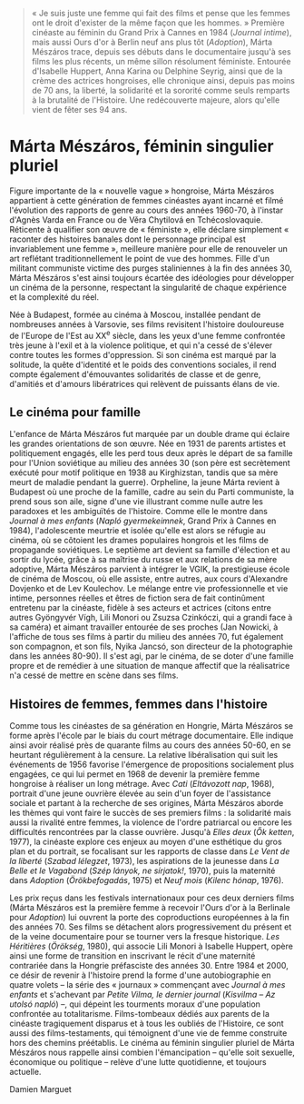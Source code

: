 > « Je suis juste une femme qui fait des films et pense que les femmes ont le droit d'exister de la même façon que les hommes. » Première cinéaste au féminin du Grand Prix à Cannes en 1984 (_Journal intime_), mais aussi Ours d'or à Berlin neuf ans plus tôt (_Adoption_), Márta Mészáros trace, depuis ses débuts dans le documentaire jusqu'à ses films les plus récents, un même sillon résolument féministe. Entourée d'Isabelle Huppert, Anna Karina ou Delphine Seyrig, ainsi que de la crème des actrices hongroises, elle chronique ainsi, depuis pas moins de 70 ans, la liberté, la solidarité et la sororité comme seuls remparts à la brutalité de l'Histoire. Une redécouverte majeure, alors qu'elle vient de fêter ses 94 ans.

# Márta Mészáros, féminin singulier pluriel

Figure importante de la « nouvelle vague » hongroise, Márta Mészáros appartient à cette génération de femmes cinéastes ayant incarné et filmé l'évolution des rapports de genre au cours des années 1960-70, à l'instar d'Agnès Varda en France ou de Věra Chytilová en Tchécoslovaquie. Réticente à qualifier son œuvre de « féministe », elle déclare simplement « raconter des histoires banales dont le personnage principal est invariablement une femme », meilleure manière pour elle de renouveler un art reflétant traditionnellement le point de vue des hommes. Fille d'un militant communiste victime des purges staliniennes à la fin des années 30, Márta Mészáros s'est ainsi toujours écartée des idéologies pour développer un cinéma de la personne, respectant la singularité de chaque expérience et la complexité du réel.

Née à Budapest, formée au cinéma à Moscou, installée pendant de nombreuses années à Varsovie, ses films revisitent l'histoire douloureuse de l'Europe de l'Est au XX<sup>e</sup> siècle, dans les yeux d'une femme confrontée très jeune à l'exil et à la violence politique, et qui n'a cessé de s'élever contre toutes les formes d'oppression. Si son cinéma est marqué par la solitude, la quête d'identité et le poids des conventions sociales, il rend compte également d'émouvantes solidarités de classe et de genre, d'amitiés et d'amours libératrices qui relèvent de puissants élans de vie.

## Le cinéma pour famille

L'enfance de Márta Mészáros fut marquée par un double drame qui éclaire les grandes orientations de son œuvre. Née en 1931 de parents artistes et politiquement engagés, elle les perd tous deux après le départ de sa famille pour l'Union soviétique au milieu des années 30 (son père est secrètement exécuté pour motif politique en 1938 au Kirghizstan, tandis que sa mère meurt de maladie pendant la guerre). Orpheline, la jeune Márta revient à Budapest où une proche de la famille, cadre au sein du Parti communiste, la prend sous son aile, signe d'une vie illustrant comme nulle autre les paradoxes et les ambiguïtés de l'histoire. Comme elle le montre dans _Journal à mes enfants_ (_Napló gyermekeimnek_, Grand Prix à Cannes en 1984), l'adolescente meurtrie et isolée qu'elle est alors se réfugie au cinéma, où se côtoient les drames populaires hongrois et les films de propagande soviétiques. Le septième art devient sa famille d'élection et au sortir du lycée, grâce à sa maîtrise du russe et aux relations de sa mère adoptive, Márta Mészáros parvient à intégrer le VGIK, la prestigieuse école de cinéma de Moscou, où elle assiste, entre autres, aux cours d'Alexandre Dovjenko et de Lev Koulechov. Le mélange entre vie professionnelle et vie intime, personnes réelles et êtres de fiction sera de fait continûment entretenu par la cinéaste, fidèle à ses acteurs et actrices (citons entre autres Gyöngyvér Vígh, Lili Monori ou Zsuzsa Czinkóczi, qui a grandi face à sa caméra) et aimant travailler entourée de ses proches (Jan Nowicki, à l'affiche de tous ses films à partir du milieu des années 70, fut également son compagnon, et son fils, Nyika Jancsó, son directeur de la photographie dans les années 80-90). Il s'est agi, par le cinéma, de se doter d'une famille propre et de remédier à une situation de manque affectif que la réalisatrice n'a cessé de mettre en scène dans ses films.

## Histoires de femmes, femmes dans l'histoire

Comme tous les cinéastes de sa génération en Hongrie, Márta Mészáros se forme après l'école par le biais du court métrage documentaire. Elle indique ainsi avoir réalisé près de quarante films au cours des années 50-60, en se heurtant régulièrement à la censure. La relative libéralisation qui suit les événements de 1956 favorise l'émergence de propositions socialement plus engagées, ce qui lui permet en 1968 de devenir la première femme hongroise à réaliser un long métrage. Avec _Cati_ (_Eltávozott nap_, 1968), portrait d'une jeune ouvrière élevée au sein d'un foyer de l'assistance sociale et partant à la recherche de ses origines, Márta Mészáros aborde les thèmes qui vont faire le succès de ses premiers films : la solidarité mais aussi la rivalité entre femmes, la violence de l'ordre patriarcal ou encore les difficultés rencontrées par la classe ouvrière. Jusqu'à _Elles deux_ (_Ők ketten_, 1977), la cinéaste explore ces enjeux au moyen d'une esthétique du gros plan et du portrait, se focalisant sur les rapports de classe dans _Le Vent de la liberté_ (_Szabad lélegzet_, 1973), les aspirations de la jeunesse dans _La Belle et le Vagabond_ (_Szép lányok, ne sírjatok!_, 1970), puis la maternité dans _Adoption_ (_Örökbefogadás_, 1975) et _Neuf mois_ (_Kilenc hónap_, 1976).

Les prix reçus dans les festivals internationaux pour ces deux derniers films (Márta Mészáros est la première femme à recevoir l'Ours d'or à la Berlinale pour _Adoption_) lui ouvrent la porte des coproductions européennes à la fin des années 70. Ses films se détachent alors progressivement du présent et de la veine documentaire pour se tourner vers la fresque historique. _Les Héritières_ (_Örökség_, 1980), qui associe Lili Monori à Isabelle Huppert, opère ainsi une forme de transition en inscrivant le récit d'une maternité contrariée dans la Hongrie préfasciste des années 30. Entre 1984 et 2000, ce désir de revenir à l'histoire prend la forme d'une autobiographie en quatre volets – la série des « journaux » commençant avec _Journal à mes enfants_ et s'achevant par _Petite Vilma, le dernier journal_ (_Kisvilma – Az utolsó napló_) –, qui dépeint les tourments moraux d'une population confrontée au totalitarisme. Films-tombeaux dédiés aux parents de la cinéaste tragiquement disparus et à tous les oubliés de l'Histoire, ce sont aussi des films-testaments, qui témoignent d'une vie de femme construite hors des chemins préétablis. Le cinéma au féminin singulier pluriel de Márta Mészáros nous rappelle ainsi combien l'émancipation – qu'elle soit sexuelle, économique ou politique – relève d'une lutte quotidienne, et toujours actuelle.

<div class="author">Damien Marguet</div>
